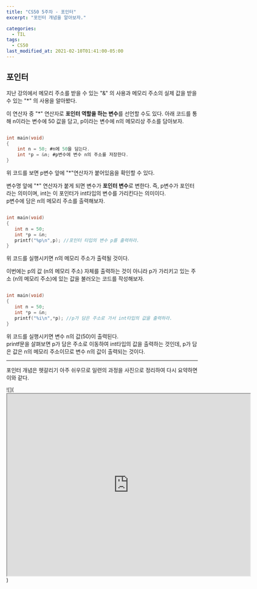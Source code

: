 ```yaml
---
title: "CS50 5주차 - 포인터"
excerpt: "포인터 개념을 알아보자."

categories:
  - TIL
tags:
  - CS50
last_modified_at: 2021-02-10T01:41:00-05:00
---
```


## 포인터

지난 강의에서 메모리 주소를 받을 수 있는 "&" 의 사용과 메모리 주소의 실제 값을 받을 수 있는 "*" 의 사용을 알아봤다.  

이 연산자 중 "*" 연산자로 **포인터 역할을 하는 변수**를 선언할 수도 있다.
아래 코드를 통해 n이라는 변수에 50 값을 담고, p이라는 변수에 n의 메모리상 주소를 담아보자.


```c

int main(void)
{
    int n = 50; #n에 50을 담는다.
    int *p = &n; #p변수에 변수 n의 주소를 저장한다.
}
```
  
위 코드를 보면 p변수 앞에 "*"연산자가 붙어있음을 확인할 수 있다.  

변수명 앞에 "*" 연산자가 붙게 되면 변수가 **포인터 변수**로 변한다. 즉, p변수가 포인터라는 의미이며, int는 이 포인터가 int타입의 변수를 가리킨다는 의미이다.  
p변수에 담은 n의 메모리 주소를 출력해보자.
  

```c

int main(void)
{
   int n = 50;
   int *p = &n;
   printf("%p\n",p); //포인터 타입의 변수 p를 출력하라.
}
```
위 코드를 실행시키면 n의 메모리 주소가 출력될 것이다.  
  
이번에는 p의 값 (n의 메모리 주소) 자체를 출력하는 것이 아니라 p가 가리키고 있는 주소 (n의 메모리 주소)에 있는 값을 불러오는 코드를 작성해보자.

```c

int main(void)
{
   int n = 50;
   int *p = &n;
   printf("%i\n",*p); //p가 담은 주소로 가서 int타입의 값을 출력하라.
}
```
위 코드를 실행시키면 변수 n의 값(50)이 출력된다.  
printf문을 살펴보면 p가 담은 주소로 이동하여 int타입의 값을 출력하는 것인데, p가 담은 값은 n의 메모리 주소이므로 변수 n의 값이 출력되는 것이다.  
  

- - -
  

포인터 개념은 헷갈리기 아주 쉬우므로 일련의 과정을 사진으로 정리하여 다시 요약하면 이와 같다. 

![](<iframe src="https://drive.google.com/file/d/1wkOZ7MkcV0YBFLhB197XJj-CYYukewRK/preview" width="640" height="480"></iframe>)

